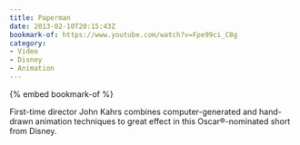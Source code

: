 ```yaml
---
title: Paperman
date: 2013-02-10T20:15:43Z
bookmark-of: https://www.youtube.com/watch?v=Fpe99ci_C8g
category:
- Video
- Disney
- Animation
---
```

{% embed bookmark-of %}

First-time director John Kahrs combines computer-generated and hand-drawn animation techniques to great effect in this Oscar®-nominated short from Disney.
